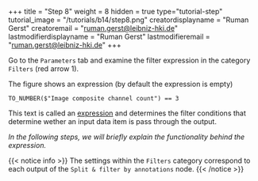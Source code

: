 +++
title = "Step 8"
weight = 8
hidden = true
type="tutorial-step"
tutorial_image = "/tutorials/b14/step8.png"
creatordisplayname = "Ruman Gerst"
creatoremail = "ruman.gerst@leibniz-hki.de"
lastmodifierdisplayname = "Ruman Gerst"
lastmodifieremail = "ruman.gerst@leibniz-hki.de"
+++

Go to the `Parameters` tab and examine the filter expression in the category `Filters` (red arrow 1).

The figure shows an expression (by default the expression is empty)

```
TO_NUMBER($"Image composite channel count") == 3
```

This text is called an [expression](/documentation/create-pipelines/expressions/) and determines the filter conditions that determine wether an input data item is pass through the output.

*In the following steps, we will briefly explain the functionality behind the expression.*

{{< notice info >}}
The settings within the `Filters` category correspond to each output of the `Split & filter by annotations` node.
{{< /notice >}}